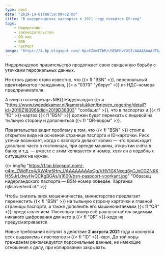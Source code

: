 ```yaml
---
type: post
date: "2019-10-01T09:59:08+02:00"
title: "В нидерландских паспортах в 2021 году появится QR-код"
tags:
    - Нидерланды
    - законодательство
    - QR-код
    - BSN
    - паспорт
image: "https://4.bp.blogspot.com/-Npa6ZmmTZbM/U3EbMhvYXQI/AAAAAAAAdTk/JY3TQ2pmC9c/s1600/IMG_20140512_205856.picasaweb.jpg"
---
```


Нидерландское правительство продолжает свою священную борьбу с утечками персональных данных.

Не столь давно стало известно, что {{< fl "BSN" >}}, персональный идентификатор гражданина, {{< a "0370" "уберут" >}} из НДС-номера предпринимателя.

А вчера госсекретарь МВД Нидерландов {{< a "https://www.tweedekamer.nl/kamerstukken/brieven_regering/detail?id=2019Z18396&did=2019D38303" "сообщил" >}}, что в паспортах и {{< fl "ID" >}}-картах {{< fl "BSN" >}} должен будет переехать с лицевой на тыльную сторону и дополниться {{< fl "QR-кодом" >}}.

<!--more-->

Правительство видит проблему в том, что {{< fl "BSN" >}} стоит в открытом виде на основной странице паспорта и ID-карточки. Риск утечки возникает, когда с паспорта делают копию — что происходит довольно часто в гостиницах, при аренде машины, открытии счёта в банке и т.д. — вместе с этим копируется и номер, хотя он в подобных ситуациях не нужен.

{{< imgfig "https://1.bp.blogspot.com/-g4m_ZWdPzn4/XW4hr5Hrv_I/AAAAAAAAxCg/VHV1GKNxcq8yCJnCGZNKKH5SJrLdwyHvQCKgBGAs/s1600/bsn-paspoort-voorkant.jpg" "Образец нидерландского паспорта — BSN-номер обведён. Картинка rijksoverheid.nl." >}}

Чтобы снизить риск мошенничества, министерство предлагает переместить {{< fl "BSN" >}} на тыльную сторону карточки и главной страницы паспорта, а также дополнить его машиночитаемым {{< fl "QR" >}}-представлением. Поскольку номер всё равно остаётся видимым, никакого шифрования для него в {{< fl "QR" >}}-коде не предусматривается.

Новые требования вступят в действие **2 августа 2021** года и коснутся всех выдаваемых паспортов и {{< fl "ID" >}}-карт. До той поры гражданам рекомендуется персональные данные, не имеющие отношения к делу, при копировании закрывать.